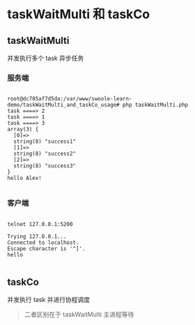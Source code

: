 # taskWaitMulti 和 taskCo

## taskWaitMulti

并发执行多个 task 异步任务

### 服务端

```shell

root@dc705af7d5da:/var/www/swoole-learn-demo/taskWaitMulti_and_taskCo_usage# php taskWaitMulti.php
task ====> 2
task ====> 1
task ====> 3
array(3) {
  [0]=>
  string(8) "success1"
  [1]=>
  string(8) "success2"
  [2]=>
  string(8) "success3"
}
hello Alex!


```

### 客户端

```shell

telnet 127.0.0.1:5200

Trying 127.0.0.1...
Connected to localhost.
Escape character is '^]'.
hello


```

## taskCo

并发执行 task 并进行协程调度

> 二者区别在于 taskWaitMulti 主进程等待

